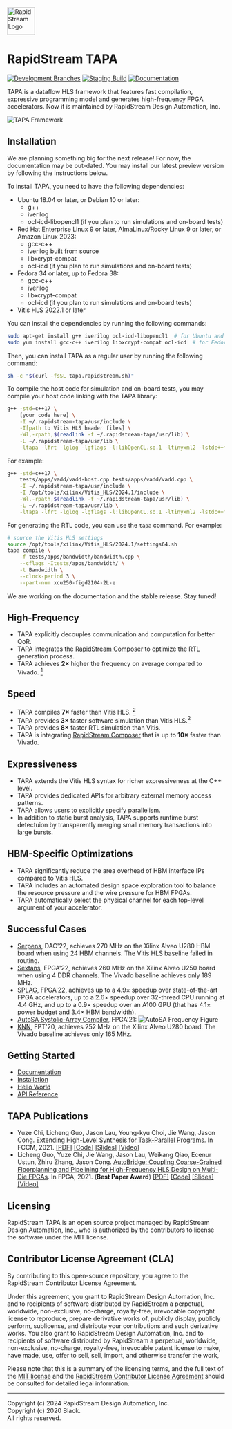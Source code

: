 <!--
Copyright (c) 2024 RapidStream Design Automation, Inc. and contributors.
All rights reserved. The contributor(s) of this file has/have agreed to the
RapidStream Contributor License Agreement.
-->

<img src="https://imagedelivery.net/AU8IzMTGgpVmEBfwPILIgw/1b565657-df33-41f9-f29e-0d539743e700/128" width="64px" alt="RapidStream Logo" />

# RapidStream TAPA

[![Development Branches](https://github.com/rapidstream-org/rapidstream-tapa/actions/workflows/dev-branches.yml/badge.svg)](https://github.com/rapidstream-org/rapidstream-tapa/actions/workflows/dev-branches.yml)
[![Staging Build](https://github.com/rapidstream-org/rapidstream-tapa/actions/workflows/staging-build.yml/badge.svg)](https://github.com/rapidstream-org/rapidstream-tapa/actions/workflows/staging-build.yml)
[![Documentation](https://readthedocs.org/projects/tapa/badge/?version=latest)](https://tapa.readthedocs.io/en/latest/?badge=latest)

TAPA is a dataflow HLS framework that features fast compilation, expressive programming model and generates high-frequency FPGA accelerators.
Now it is maintained by RapidStream Design Automation, Inc.

![TAPA Framework](https://user-images.githubusercontent.com/32432619/157972074-12fe5f32-4cd0-492e-b47a-06c23ea9c283.png)


## Installation

We are planning something big for the next release! For now, the documentation may be out-dated.
You may install our latest preview version by following the instructions below.

To install TAPA, you need to have the following dependencies:

- Ubuntu 18.04 or later, or Debian 10 or later:
    - g++
    - iverilog
    - ocl-icd-libopencl1 (if you plan to run simulations and on-board tests)
- Red Hat Enterprise Linux 9 or later, AlmaLinux/Rocky Linux 9 or later, or Amazon Linux 2023:
    - gcc-c++
    - iverilog built from source
    - libxcrypt-compat
    - ocl-icd (if you plan to run simulations and on-board tests)
- Fedora 34 or later, up to Fedora 38:
    - gcc-c++
    - iverilog
    - libxcrypt-compat
    - ocl-icd (if you plan to run simulations and on-board tests)
- Vitis HLS 2022.1 or later

You can install the dependencies by running the following commands:

```bash
sudo apt-get install g++ iverilog ocl-icd-libopencl1  # for Ubuntu and Debian
sudo yum install gcc-c++ iverilog libxcrypt-compat ocl-icd  # for Fedora, RHEL, and Amazon Linux
```

Then, you can install TAPA as a regular user by running the following command:

```bash
sh -c "$(curl -fsSL tapa.rapidstream.sh)"
```

To compile the host code for simulation and on-board tests, you may compile your host code linking with the TAPA library:

```bash
g++ -std=c++17 \
    [your code here] \
    -I ~/.rapidstream-tapa/usr/include \
    -I[path to Vitis HLS header files] \
    -Wl,-rpath,$(readlink -f ~/.rapidstream-tapa/usr/lib) \
    -L ~/.rapidstream-tapa/usr/lib \
    -ltapa -lfrt -lglog -lgflags -l:libOpenCL.so.1 -ltinyxml2 -lstdc++fs
```

For example:

```bash
g++ -std=c++17 \
    tests/apps/vadd/vadd-host.cpp tests/apps/vadd/vadd.cpp \
    -I ~/.rapidstream-tapa/usr/include \
    -I /opt/tools/xilinx/Vitis_HLS/2024.1/include \
    -Wl,-rpath,$(readlink -f ~/.rapidstream-tapa/usr/lib) \
    -L ~/.rapidstream-tapa/usr/lib \
    -ltapa -lfrt -lglog -lgflags -l:libOpenCL.so.1 -ltinyxml2 -lstdc++fs
```

For generating the RTL code, you can use the `tapa` command. For example:

```bash
# source the Vitis HLS settings
source /opt/tools/xilinx/Vitis_HLS/2024.1/settings64.sh
tapa compile \
    -f tests/apps/bandwidth/bandwidth.cpp \
    --cflags -Itests/apps/bandwidth/ \
    -t Bandwidth \
    --clock-period 3 \
    --part-num xcu250-figd2104-2L-e
```

We are working on the documentation and the stable release. Stay tuned!

## High-Frequency

- TAPA explicitly decouples communication and computation for better QoR.
- TAPA integrates the [RapidStream Composer](https://rapidstream-da.com/) to optimize the RTL generation process.
- TAPA achieves **2×** higher the frequency on average compared to Vivado. [<sup>1</sup>](https://doi.org/10.1145/3431920.3439289)

## Speed

- TAPA compiles **7×** faster than Vitis HLS. [<sup>2</sup>](https://doi.org/10.1109/fccm51124.2021.00032)
- TAPA provides **3×** faster software simulation than Vitis HLS.[<sup>2</sup>](https://doi.org/10.1109/fccm51124.2021.00032)
- TAPA provides **8×** faster RTL simulation than Vitis.
- TAPA is integrating [RapidStream Composer](https://rapidstream-da.com/) that
  is up to **10×** faster than Vivado.

## Expressiveness

- TAPA extends the Vitis HLS syntax for richer expressiveness at the C++ level.
- TAPA provides dedicated APIs for arbitrary external memory access patterns.
- TAPA allows users to explicitly specify parallelism.
- In addition to static burst analysis, TAPA supports runtime burst detectuion by transparently merging small memory transactions into large bursts.

## HBM-Specific Optimizations

- TAPA significantly reduce the area overhead of HBM interface IPs compared to Vitis HLS.
- TAPA includes an automated design space exploration tool to balance the resource pressure and the wire pressure for HBM FPGAs.
- TAPA automatically select the physical channel for each top-level argument of your accelerator.

## Successful Cases

- [Serpens](https://arxiv.org/abs/2111.12555), DAC'22, achieves 270 MHz on the Xilinx Alveo U280 HBM board when using 24 HBM channels. The Vitis HLS baseline failed in routing.
- [Sextans](https://dl.acm.org/doi/pdf/10.1145/3490422.3502357), FPGA'22, achieves 260 MHz on the Xilinx Alveo U250 board when using 4 DDR channels. The Vivado baseline achieves only 189 MHz.
- [SPLAG](https://github.com/UCLA-VAST/splag), FPGA'22,
  achieves up to a 4.9× speedup over state-of-the-art FPGA accelerators,
  up to a 2.6× speedup over 32-thread CPU running at 4.4 GHz,
  and up to a 0.9× speedup over an A100 GPU
  (that has 4.1× power budget and 3.4× HBM bandwidth).
- [AutoSA Systolic-Array Compiler](https://github.com/UCLA-VAST/AutoSA),
  FPGA'21:
  ![AutoSA Frequency Figure](https://user-images.githubusercontent.com/32432619/157976148-594e98bc-2658-4ebc-ae0d-3d2a347d1854.png)
- [KNN](https://github.com/SFU-HiAccel/CHIP-KNN), FPT'20, achieves 252 MHz on the Xilinx Alveo U280 board. The Vivado baseline achieves only 165 MHz.

## Getting Started

+ [Documentation](https://tapa.readthedocs.io/en/release/)
+ [Installation](https://tapa.readthedocs.io/en/release/installation.html)
+ [Hello World](https://tapa.readthedocs.io/en/release/getting_started.html)
+ [API Reference](https://tapa.readthedocs.io/en/release/api.html)

## TAPA Publications

+ Yuze Chi, Licheng Guo, Jason Lau, Young-kyu Choi, Jie Wang, Jason Cong.
  [Extending High-Level Synthesis for Task-Parallel Programs](https://doi.org/10.1109/fccm51124.2021.00032).
  In FCCM, 2021.
  [[PDF]](https://about.blaok.me/pub/fccm21-tapa.pdf)
  [[Code]](https://github.com/UCLA-VAST/tapa)
  [[Slides]](https://about.blaok.me/pub/fccm21-tapa.slides.pdf)
  [[Video]](https://about.blaok.me/pub/fccm21-tapa.mp4)
+ Licheng Guo, Yuze Chi, Jie Wang, Jason Lau, Weikang Qiao, Ecenur Ustun, Zhiru Zhang, Jason Cong.
  [AutoBridge: Coupling Coarse-Grained Floorplanning and Pipelining for High-Frequency HLS Design on Multi-Die FPGAs](https://doi.org/10.1145/3431920.3439289).
  In FPGA, 2021. (**Best Paper Award**)
  [[PDF]](https://about.blaok.me/pub/fpga21-autobridge.pdf)
  [[Code]](https://github.com/Licheng-Guo/AutoBridge)
  [[Slides]](https://about.blaok.me/pub/fpga21-autobridge.slides.pdf)
  [[Video]](https://about.blaok.me/pub/fpga21-autobridge.mp4)

## Licensing

RapidStream TAPA is an open source project managed by RapidStream Design
Automation, Inc., who is authorized by the contributors to license the software
under the MIT license.

## Contributor License Agreement (CLA)

By contributing to this open-source repository, you agree to the RapidStream
Contributor License Agreement.

Under this agreement, you grant to RapidStream Design Automation, Inc. and to
recipients of software distributed by RapidStream a perpetual, worldwide,
non-exclusive, no-charge, royalty-free, irrevocable copyright license to
reproduce, prepare derivative works of, publicly display, publicly perform,
sublicense, and distribute your contributions and such derivative works.
You also grant to RapidStream Design Automation, Inc. and to recipients of
software distributed by RapidStream a perpetual, worldwide, non-exclusive,
no-charge, royalty-free, irrevocable patent license to make, have made, use,
offer to sell, sell, import, and otherwise transfer the work,

Please note that this is a summary of the licensing terms, and the full text of
the [MIT license](https://github.com/rapidstream-org/rapidstream-tapa/blob/main/LICENSE)
and the [RapidStream Contributor License Agreement](https://github.com/rapidstream-org/rapidstream-tapa/blob/main/CLA.md)
should be consulted for detailed legal information.

---

Copyright (c) 2024 RapidStream Design Automation, Inc.
<br/> Copyright (c) 2020 Blaok.
<br/> All rights reserved.
